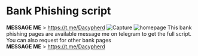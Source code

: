 # Bank Phishing script
<strong>MESSAGE ME</strong> > https://t.me/Dacypherd
![Capture](https://user-images.githubusercontent.com/127126400/223157532-b0851551-cc5a-410e-a836-6de807b6dc50.PNG)
![homepage](https://user-images.githubusercontent.com/127126400/223157643-05576a8c-0aea-48eb-bf23-e712fcbcd2f6.PNG)
This bank phishing pages are available message me on telegram to get the full script. <br>
You can also request for other bank pages <br>
<strong>MESSAGE ME</strong> > https://t.me/Dacypherd

